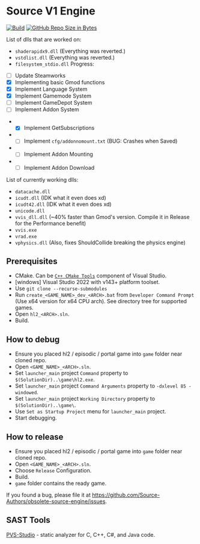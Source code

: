 # Source V1 Engine

[![Build](https://github.com/Source-Authors/Obsoletium/actions/workflows/build.yml/badge.svg)](https://github.com/Source-Authors/Obsoletium/actions/workflows/build.yml)
[![GitHub Repo Size in Bytes](https://img.shields.io/github/repo-size/Source-Authors/Obsoletium.svg)](https://github.com/Source-Authors/Obsoletium)

List of dlls that are worked on:
- `shaderapidx9.dll` (Everything was reverted.)
- `vstdlist.dll` (Everything was reverted.)
- `filesystem_stdio.dll`
Progress:  
- [ ] Update Steamworks
- [x] Implementing basic Gmod functions  
- [x] Implement Language System  
- [x] Implement Gamemode System  
- [ ] Implement GameDepot System
- [ ] Implement Addon System
- - [x] Implement GetSubscriptions  
- - [ ] Implement `cfg/addonnomount.txt` (BUG: Crashes when Saved)  
- - [ ] Implement Addon Mounting  
- - [ ] Implement Addon Download  

List of currently working dlls:
- `datacache.dll`
- `icudt.dll` (IDK what it even does xd)
- `icudt42.dll` (IDK what it even does xd)
- `unicode.dll`
- `vvis_dll.dll` (~40% faster than Gmod's version. Compile it in Release for the Performance benefit)
- `vvis.exe`
- `vrad.exe`
- `vphysics.dll` (Also, fixes ShouldCollide breaking the physics engine)

## Prerequisites

* CMake. Can be [`C++ CMake Tools`](https://learn.microsoft.com/en-us/cpp/build/cmake-projects-in-visual-studio#installation) component of Visual Studio.
* [windows] Visual Studio 2022 with v143+ platform toolset.
* Use `git clone --recurse-submodules`
* Run `create_<GAME_NAME>_dev_<ARCH>.bat` from `Developer Command Prompt` (Use x64 version for x64 CPU arch). See directory tree for supported games.
* Open `hl2_<ARCH>.sln`.
* Build.


## How to debug

* Ensure you placed hl2 / episodic / portal game into `game` folder near cloned repo.
* Open `<GAME_NAME>_<ARCH>.sln`.
* Set `launcher_main` project `Command` property to `$(SolutionDir)..\game\hl2.exe`.
* Set `launcher_main` project `Command Arguments` property to `-dxlevel 85 -windowed`.
* Set `launcher_main` project `Working Directory` property to `$(SolutionDir)..\game\`.
* Use `Set as Startup Project` menu for `launcher_main` project.
* Start debugging.


## How to release

* Ensure you placed hl2 / episodic / portal game into `game` folder near cloned repo.
* Open `<GAME_NAME>_<ARCH>.sln`.
* Choose `Release` Configuration.
* Build.
* `game` folder contains the ready game.


If you found a bug, please file it at https://github.com/Source-Authors/obsolete-source-engine/issues.


## SAST Tools

[PVS-Studio](https://pvs-studio.com/en/pvs-studio/?utm_source=website&utm_medium=github&utm_campaign=open_source) - static analyzer for C, C++, C#, and Java code.